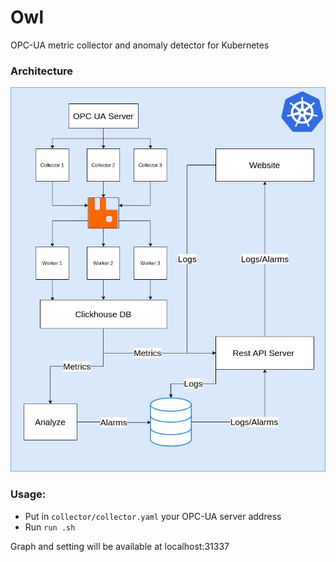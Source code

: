 # Owl


OPC-UA metric collector and anomaly detector for Kubernetes

### Architecture
![alt text](https://raw.githubusercontent.com/InviewComp/Owl/master/Owl_architecture.jpg)

### Usage:
* Put in `collector/collector.yaml` your OPC-UA server address
* Run `run .sh`

Graph and setting will be available at localhost:31337
